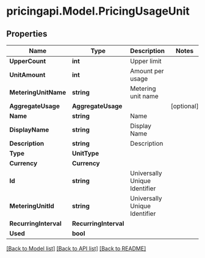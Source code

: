 # pricingapi.Model.PricingUsageUnit

## Properties

Name | Type | Description | Notes
------------ | ------------- | ------------- | -------------
**UpperCount** | **int** | Upper limit | 
**UnitAmount** | **int** | Amount per usage | 
**MeteringUnitName** | **string** | Metering unit name | 
**AggregateUsage** | **AggregateUsage** |  | [optional] 
**Name** | **string** | Name | 
**DisplayName** | **string** | Display Name | 
**Description** | **string** | Description | 
**Type** | **UnitType** |  | 
**Currency** | **Currency** |  | 
**Id** | **string** | Universally Unique Identifier | 
**MeteringUnitId** | **string** | Universally Unique Identifier | 
**RecurringInterval** | **RecurringInterval** |  | 
**Used** | **bool** |  | 

[[Back to Model list]](../README.md#documentation-for-models) [[Back to API list]](../README.md#documentation-for-api-endpoints) [[Back to README]](../README.md)

